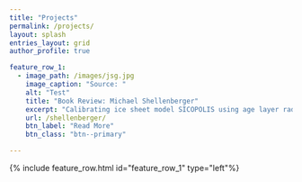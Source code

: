 ```yaml
---
title: "Projects"
permalink: /projects/
layout: splash
entries_layout: grid
author_profile: true

feature_row_1:
  - image_path: /images/jsg.jpg
    image_caption: "Source: "
    alt: "Test"
    title: "Book Review: Michael Shellenberger"
    excerpt: "Calibrating ice sheet model SICOPOLIS using age layer radar data in order to project the future impact on sea level accurately."
    url: /shellenberger/
    btn_label: "Read More"
    btn_class: "btn--primary"

---
```


{% include feature_row.html id="feature_row_1" type="left"%}

